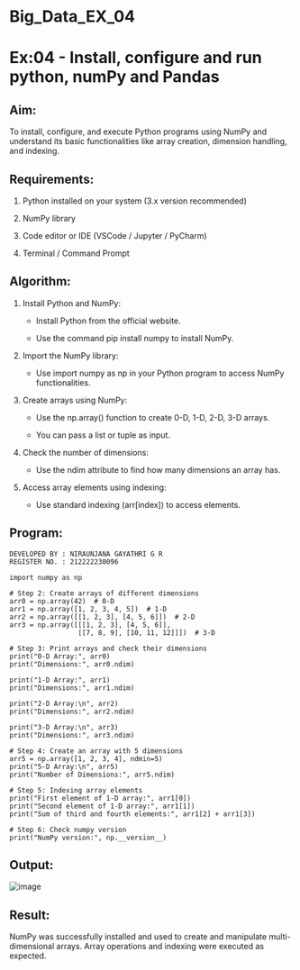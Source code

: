 # Big_Data_EX_04

# Ex:04 - Install, configure and run python, numPy and Pandas

## Aim:
To install, configure, and execute Python programs using NumPy and understand its basic functionalities like array creation, dimension handling, and indexing.

## Requirements:

1. Python installed on your system (3.x version recommended)

2. NumPy library

3. Code editor or IDE (VSCode / Jupyter / PyCharm)

4. Terminal / Command Prompt

## Algorithm:

1. Install Python and NumPy:

   - Install Python from the official website.

   - Use the command pip install numpy to install NumPy.

2. Import the NumPy library:

   - Use import numpy as np in your Python program to access NumPy functionalities.

3. Create arrays using NumPy:

   - Use the np.array() function to create 0-D, 1-D, 2-D, 3-D arrays.

   - You can pass a list or tuple as input.

4. Check the number of dimensions:

   - Use the ndim attribute to find how many dimensions an array has.

5. Access array elements using indexing:

   - Use standard indexing (arr[index]) to access elements.

## Program:

```
DEVELOPED BY : NIRAUNJANA GAYATHRI G R
REGISTER NO. : 212222230096
```
```
import numpy as np

# Step 2: Create arrays of different dimensions
arr0 = np.array(42)  # 0-D
arr1 = np.array([1, 2, 3, 4, 5])  # 1-D
arr2 = np.array([[1, 2, 3], [4, 5, 6]])  # 2-D
arr3 = np.array([[[1, 2, 3], [4, 5, 6]],
                 [[7, 8, 9], [10, 11, 12]]])  # 3-D

# Step 3: Print arrays and check their dimensions
print("0-D Array:", arr0)
print("Dimensions:", arr0.ndim)

print("1-D Array:", arr1)
print("Dimensions:", arr1.ndim)

print("2-D Array:\n", arr2)
print("Dimensions:", arr2.ndim)

print("3-D Array:\n", arr3)
print("Dimensions:", arr3.ndim)

# Step 4: Create an array with 5 dimensions
arr5 = np.array([1, 2, 3, 4], ndmin=5)
print("5-D Array:\n", arr5)
print("Number of Dimensions:", arr5.ndim)

# Step 5: Indexing array elements
print("First element of 1-D array:", arr1[0])
print("Second element of 1-D array:", arr1[1])
print("Sum of third and fourth elements:", arr1[2] + arr1[3])

# Step 6: Check numpy version
print("NumPy version:", np.__version__)

```

## Output:

![image](https://github.com/user-attachments/assets/b9a8b44b-d496-4666-b8d7-9d6183a559a7)


## Result:

NumPy was successfully installed and used to create and manipulate multi-dimensional arrays. Array operations and indexing were executed as expected.









